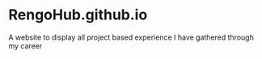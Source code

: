 # RengoHub.github.io
A website to display all project based experience I have gathered through my career
